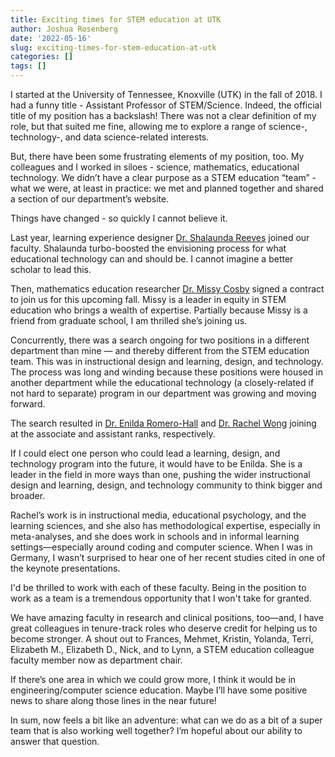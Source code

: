 ```yaml
---
title: Exciting times for STEM education at UTK
author: Joshua Rosenberg
date: '2022-05-16'
slug: exciting-times-for-stem-education-at-utk
categories: []
tags: []
---
```


I started at the University of Tennessee, Knoxville (UTK) in the fall of 2018. I had a funny title - Assistant Professor of STEM/Science. Indeed, the official title of my position has a backslash! There was not a clear definition of my role, but that suited me fine, allowing me to explore a range of science-, technology-, and data science-related interests.

But, there have been some frustrating elements of my position, too. My colleagues and I worked in siloes - science, mathematics, educational technology. We didn’t have a clear purpose as a STEM education “team” - what we were, at least in practice: we met and planned together and shared a section of our department’s website.

Things have changed - so quickly I cannot believe it.

Last year, learning experience designer [Dr. Shalaunda Reeves](https://tpte.utk.edu/people/shalaunda-reeves-phd/) joined our faculty. Shalaunda turbo-boosted the envisioning process for what educational technology can and should be. I cannot imagine a better scholar to lead this.

Then, mathematics education researcher [Dr. Missy Cosby](https://www.missycosby.com/) signed a contract to join us for this upcoming fall. Missy is a leader in equity in STEM education who brings a wealth of expertise. Partially because Missy is a friend from graduate school, I am thrilled she’s joining us.

Concurrently, there was a search ongoing for two positions in a different department than mine — and thereby different from the STEM education team. This was in instructional design and learning, design, and technology. The process was long and winding because these positions were housed in another department while the educational technology (a closely-related if not hard to separate) program in our department was growing and moving forward.

The search resulted in [Dr. Enilda Romero-Hall](https://www.ut.edu/directory/romero-hall-enilda) and [Dr. Rachel Wong](https://www.tamuc.edu/people/rachel-wong-ph-d/) joining at the associate and assistant ranks, respectively.

If I could elect one person who could lead a learning, design, and technology program into the future, it would have to be Enilda. She is a leader in the field in more ways than one, pushing the wider instructional design and learning, design, and technology community to think bigger and broader.

Rachel’s work is in instructional media, educational psychology, and the learning sciences, and she also has methodological expertise, especially in meta-analyses, and she does work in schools and in informal learning settings—especially around coding and computer science. When I was in Germany, I wasn’t surprised to hear one of her recent studies cited in one of the keynote presentations.

I'd be thrilled to work with each of these faculty. Being in the position to work as a team is a tremendous opportunity that I won't take for granted.

We have amazing faculty in research and clinical positions, too—and, I have great colleagues in tenure-track roles who deserve credit for helping us to become stronger. A shout out to Frances, Mehmet, Kristin, Yolanda, Terri, Elizabeth M., Elizabeth D., Nick, and to Lynn, a STEM education colleague faculty member now as department chair.

If there’s one area in which we could grow more, I think it would be in engineering/computer science education. Maybe I’ll have some positive news to share along those lines in the near future!

In sum, now feels a bit like an adventure: what can we do as a bit of a super team that is also working well together? I’m hopeful about our ability to answer that question.